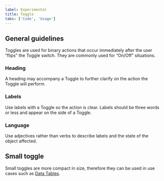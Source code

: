 ```yaml
---
label: Experimental
title: Toggle
tabs: ['Code', 'Usage']
---
```


## General guidelines

Toggles are used for binary actions that occur immediately after the user “flips” the Toggle switch. They are commonly used for “On/Off” situations.

### Heading

A heading may accompany a Toggle to further clarify on the action the Toggle will perform.

### Labels

Use labels with a Toggle so the action is clear. Labels should be three words or less and appear on the side of a Toggle.

### Language

Use adjectives rather than verbs to describe labels and the state of the object affected.

## Small toggle

Small toggles are more compact in size, therefore they can be used in use cases such as [Data Tables](/components/data-table/code).
